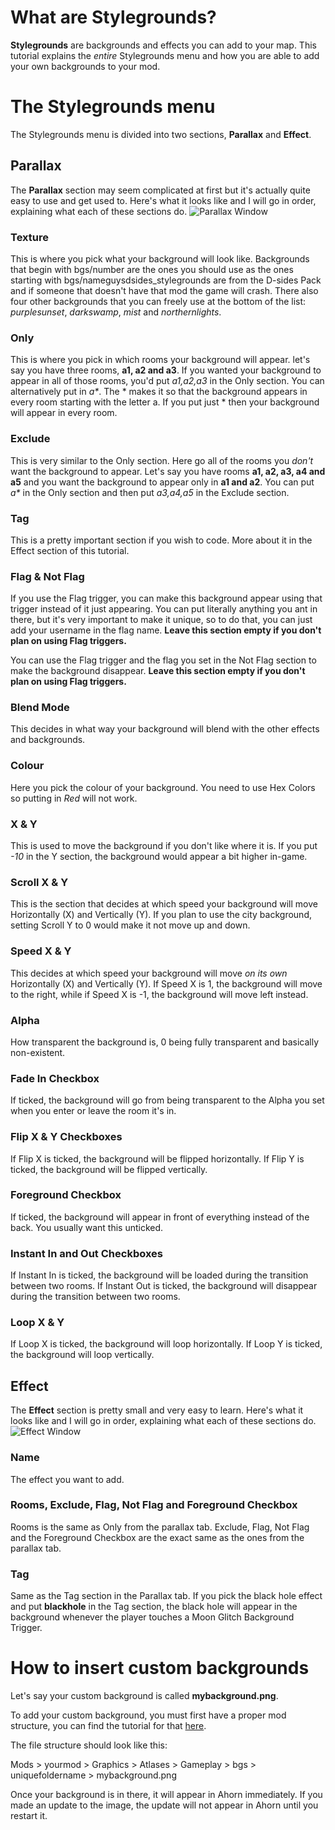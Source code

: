 # What are Stylegrounds?

**Stylegrounds** are backgrounds and effects you can add to your map. 
This tutorial explains the _entire_ Stylegrounds menu and how you are able to add your own backgrounds to your mod.

# The Stylegrounds menu

The Stylegrounds menu is divided into two sections, **Parallax** and **Effect**.

## Parallax

The **Parallax** section may seem complicated at first but it's actually quite easy to use and get used to.
Here's what it looks like and I will go in order, explaining what each of these sections do.
![Parallax Window](https://user-images.githubusercontent.com/64371989/80315026-5c177580-87f5-11ea-96fa-82edf32c95d8.png)

### Texture

This is where you pick what your background will look like. Backgrounds that begin with bgs/number are the ones you should use as the ones starting with bgs/nameguysdsides_stylegrounds are from the D-sides Pack and if someone that doesn't have that mod the game will crash. There also four other backgrounds that you can freely use at the bottom of the list: _purplesunset_, _darkswamp_, _mist_ and _northernlights_.

### Only

This is where you pick in which rooms your background will appear. let's say you have three rooms, **a1, a2 and a3**. If you wanted your background to appear in all of those rooms, you'd put _a1,a2,a3_ in the Only section. You can alternatively put in _a*_. The * makes it so that the background appears in every room starting with the letter a. If you put just * then your background will appear in every room.

### Exclude

This is very similar to the Only section. Here go all of the rooms you _don't_ want the background to appear.
Let's say you have rooms **a1, a2, a3, a4 and a5** and you want the background to appear only in **a1 and a2**. You can put _a*_ in the Only section and then put _a3,a4,a5_ in the Exclude section.

### Tag

This is a pretty important section if you wish to code. More about it in the Effect section of this tutorial.

### Flag & Not Flag

If you use the Flag trigger, you can make this background appear using that trigger instead of it just appearing. You can put literally anything you ant in there, but it's very important to make it unique, so to do that, you can just add your username in the flag name. **Leave this section empty if you don't plan on using Flag triggers.**

You can use the Flag trigger and the flag you set in the Not Flag section to make the background disappear.
**Leave this section empty if you don't plan on using Flag triggers.**

### Blend Mode

This decides in what way your background will blend with the other effects and backgrounds.

### Colour

Here you pick the colour of your background. You need to use Hex Colors so putting in _Red_ will not work.

### X & Y

This is used to move the background if you don't like where it is.
If you put _-10_ in the Y section, the background would appear a bit higher in-game.

### Scroll X & Y

This is the section that decides at which speed your background will move Horizontally (X) and Vertically (Y). If you plan to use the city background, setting Scroll Y to 0 would make it not move up and down.

### Speed X & Y

This decides at which speed your background will move _on its own_ Horizontally (X) and Vertically (Y). If Speed X is 1, the background will move to the right, while if Speed X is -1, the background will move left instead.

### Alpha

How transparent the background is, 0 being fully transparent and basically non-existent.

### Fade In Checkbox

If ticked, the background will go from being transparent to the Alpha you set when you enter or leave the room it's in.

### Flip X & Y Checkboxes

If Flip X is ticked, the background will be flipped horizontally.
If Flip Y is ticked, the background will be flipped vertically.

### Foreground Checkbox

If ticked, the background will appear in front of everything instead of the back. You usually want this unticked.

### Instant In and Out Checkboxes

If Instant In is ticked, the background will be loaded during the transition between two rooms.
If Instant Out is ticked, the background will disappear during the transition between two rooms.

### Loop X & Y

If Loop X is ticked, the background will loop horizontally.
If Loop Y is ticked, the background will loop vertically.

## Effect

The **Effect** section is pretty small and very easy to learn. Here's what it looks like and I will go in order, explaining what each of these sections do.![Effect Window](https://user-images.githubusercontent.com/64371989/80316399-dba94280-87fd-11ea-9b8d-66ba9a42e55d.png)

### Name

The effect you want to add.

### Rooms, Exclude, Flag, Not Flag and Foreground Checkbox

Rooms is the same as Only from the parallax tab.
Exclude, Flag, Not Flag and the Foreground Checkbox are the exact same as the ones from the parallax tab.

### Tag

Same as the Tag section in the Parallax tab.
If you pick the black hole effect and put **blackhole** in the Tag section, the black hole will appear in the background whenever the player touches a Moon Glitch Background Trigger.

# How to insert custom backgrounds

Let's say your custom background is called **mybackground.png**.

To add your custom background, you must first have a proper mod structure, you can find the tutorial for that [here](https://github.com/EverestAPI/Resources/wiki/Mod-Structure).

The file structure should look like this:

Mods > yourmod > Graphics > Atlases > Gameplay > bgs > uniquefoldername > mybackground.png

Once your background is in there, it will appear in Ahorn immediately. If you made an update to the image, the update will not appear in Ahorn until you restart it.
